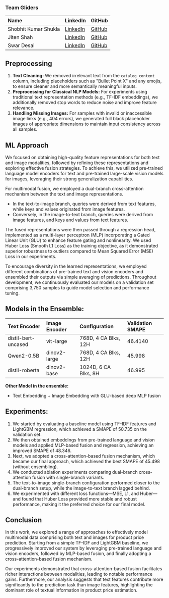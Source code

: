 ### Team Gliders

| Name | LinkedIn | GitHub |
| :--- | :--- | :--- |
| Shobhit Kumar Shukla | [LinkedIn]() | [GitHub]() |
| Jiten Shah | [LinkedIn]() | [GitHub]() |
| Swar Desai | [LinkedIn]() | [GitHub]() |

## Preprocessing

1.  **Text Cleaning:** We removed irrelevant text from the `catalog_content` column, including placeholders such as "Bullet Point X" and any emojis, to ensure cleaner and more semantically meaningful inputs.
2.  **Preprocessing for Classical NLP Models:** For experiments using traditional text representation methods (e.g., TF-IDF embeddings), we additionally removed stop words to reduce noise and improve feature relevance.
3.  **Handling Missing Images:** For samples with invalid or inaccessible image links (e.g., 404 errors), we generated full black placeholder images of appropriate dimensions to maintain input consistency across all samples.

## ML Approach

We focused on obtaining high-quality feature representations for both text and image modalities, followed by refining these representations and exploring effective fusion strategies. To achieve this, we utilized pre-trained language model encoders for text and pre-trained large-scale vision models for images, leveraging their strong generalization capabilities.

For multimodal fusion, we employed a dual-branch cross-attention mechanism between the text and image representations.

*   In the text-to-image branch, queries were derived from text features, while keys and values originated from image features.
*   Conversely, in the image-to-text branch, queries were derived from image features, and keys and values from text features.

The fused representations were then passed through a regression head, implemented as a multi-layer perceptron (MLP) incorporating a Gated Linear Unit (GLU) to enhance feature gating and nonlinearity. We used Huber Loss (Smooth L1 Loss) as the training objective, as it demonstrated superior robustness to outliers compared to Mean Squared Error (MSE) Loss in our experiments.

To encourage diversity in the learned representations, we employed different combinations of pre-trained text and vision encoders and ensembled their outputs via simple averaging of predictions. Throughout development, we continuously evaluated our models on a validation set comprising 3,750 samples to guide model selection and performance tuning.

## Models in the Ensemble:

| Text Encoder | Image Encoder | Configuration | Validation SMAPE |
| :--- | :--- | :--- | :--- |
| distil-bert-uncased | vit-large | 768D, 4 CA Blks, 12H | 46.4140 |
| Qwen2-0.5B | dinov2-large | 768D, 4 CA Blks, 12H | 45.998 |
| distil-roberta | dinov2-base | 1024D, 6 CA Blks, 8H | 46.995 |

**Other Model in the ensemble:**

*   Text Embedding + Image Embedding with GLU-based deep MLP fusion

## Experiments:

1.  We started by evaluating a baseline model using TF-IDF features and LightGBM regression, which achieved a SMAPE of 50.735 on the validation set.
2.  We then obtained embeddings from pre-trained language and vision models and applied MLP-based fusion and regression, achieving an improved SMAPE of 48.346.
3.  Next, we adopted a cross-attention-based fusion mechanism, which became our final approach, which achieved the best SMAPE of 45.498 (without ensembling).
4.  We conducted ablation experiments comparing dual-branch cross-attention fusion with single-branch variants.
5.  The text-to-image single-branch configuration performed closer to the dual-branch setup, while the image-to-text branch lagged behind.
6.  We experimented with different loss functions—MSE, L1, and Huber—and found that Huber Loss provided more stable and robust performance, making it the preferred choice for our final model.

## Conclusion

In this work, we explored a range of approaches to effectively model multimodal data comprising both text and images for product price prediction. Starting from a simple TF-IDF and LightGBM baseline, we progressively improved our system by leveraging pre-trained language and vision encoders, followed by MLP-based fusion, and finally adopting a cross-attention-based fusion mechanism.

Our experiments demonstrated that cross-attention-based fusion facilitates richer interactions between modalities, leading to notable performance gains. Furthermore, our analysis suggests that text features contribute more significantly to the prediction task than image features, highlighting the dominant role of textual information in product price estimation.